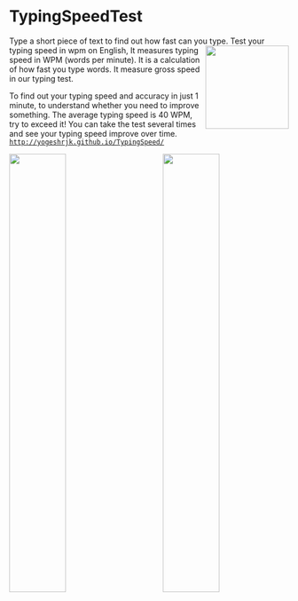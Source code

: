 # TypingSpeedTest
Type a short piece of text to find out how fast can you type. Test your typing speed in wpm on English,
<img src="http://www.realsocialsignals.co/wp-content/uploads/2017/09/slide-2-image-2.gif" width="150px" align="right"/>
It measures typing speed in WPM (words per minute). 
It is a calculation of how fast you type words. 
It measure gross speed in our typing test.

To find out your typing speed and accuracy in just 1 minute, to understand whether you need to improve something.
The average typing speed is 40 WPM, try to exceed it! 
You can take the test several times and see your typing speed improve over time.
<code>http://yogeshrjk.github.io/TypingSpeed/</code>




<img src="https://user-images.githubusercontent.com/65396589/136775642-551cb4d1-00d7-4cda-ada4-05211c17e059.jpg" width="45%" align="left"/>
<img src="https://user-images.githubusercontent.com/65396589/136775602-ac8cd94b-e0a3-49ae-9005-633509d70384.jpg" width="45%" align="right"/>
